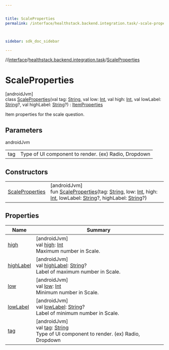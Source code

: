 ```yaml
---


title: ScaleProperties
permalink: /interface/healthstack.backend.integration.task/-scale-properties/index.html



sidebar: sdk_doc_sidebar

---
```



//[interface](/bi_interface.html)/[healthstack.backend.integration.task](../index.html)/[ScaleProperties](index.html)



# ScaleProperties



[androidJvm]\
class [ScaleProperties](index.html)(val tag: [String](https://kotlinlang.org/api/latest/jvm/stdlib/kotlin/-string/index.html), val low: [Int](https://kotlinlang.org/api/latest/jvm/stdlib/kotlin/-int/index.html), val high: [Int](https://kotlinlang.org/api/latest/jvm/stdlib/kotlin/-int/index.html), val lowLabel: [String](https://kotlinlang.org/api/latest/jvm/stdlib/kotlin/-string/index.html)?, val highLabel: [String](https://kotlinlang.org/api/latest/jvm/stdlib/kotlin/-string/index.html)?) : [ItemProperties](../-item-properties/index.html)

Item properties for the scale question.



## Parameters


androidJvm

| | |
|---|---|
| tag | Type of UI component to render. (ex) Radio, Dropdown |



## Constructors


| | |
|---|---|
| [ScaleProperties](-scale-properties.html) | [androidJvm]<br>fun [ScaleProperties](-scale-properties.html)(tag: [String](https://kotlinlang.org/api/latest/jvm/stdlib/kotlin/-string/index.html), low: [Int](https://kotlinlang.org/api/latest/jvm/stdlib/kotlin/-int/index.html), high: [Int](https://kotlinlang.org/api/latest/jvm/stdlib/kotlin/-int/index.html), lowLabel: [String](https://kotlinlang.org/api/latest/jvm/stdlib/kotlin/-string/index.html)?, highLabel: [String](https://kotlinlang.org/api/latest/jvm/stdlib/kotlin/-string/index.html)?) |


## Properties


| Name | Summary |
|---|---|
| [high](high.html) | [androidJvm]<br>val [high](high.html): [Int](https://kotlinlang.org/api/latest/jvm/stdlib/kotlin/-int/index.html)<br>Maximum number in Scale. |
| [highLabel](high-label.html) | [androidJvm]<br>val [highLabel](high-label.html): [String](https://kotlinlang.org/api/latest/jvm/stdlib/kotlin/-string/index.html)?<br>Label of maximum number in Scale. |
| [low](low.html) | [androidJvm]<br>val [low](low.html): [Int](https://kotlinlang.org/api/latest/jvm/stdlib/kotlin/-int/index.html)<br>Minimum number in Scale. |
| [lowLabel](low-label.html) | [androidJvm]<br>val [lowLabel](low-label.html): [String](https://kotlinlang.org/api/latest/jvm/stdlib/kotlin/-string/index.html)?<br>Label of minimum number in Scale. |
| [tag](../-item-properties/tag.html) | [androidJvm]<br>val [tag](../-item-properties/tag.html): [String](https://kotlinlang.org/api/latest/jvm/stdlib/kotlin/-string/index.html)<br>Type of UI component to render. (ex) Radio, Dropdown |



